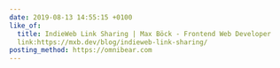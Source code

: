 ```yaml
---
date: 2019-08-13 14:55:15 +0100
like_of:
  title: IndieWeb Link Sharing | Max Böck - Frontend Web Developer
  link:https://mxb.dev/blog/indieweb-link-sharing/
posting_method: https://omnibear.com
---
```

